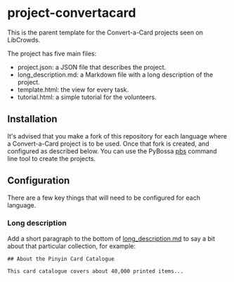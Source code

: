 # project-convertacard

This is the parent template for the Convert-a-Card projects seen on LibCrowds.

The project has five main files:

- project.json: a JSON file that describes the project.
- long_description.md: a Markdown file with a long description of the project.
- template.html: the view for every task.
- tutorial.html: a simple tutorial for the volunteers.


## Installation

It's advised that you make a fork of this repository for each language where a
Convert-a-Card project is to be used. Once that fork is created, and configured
as described below. You can use the PyBossa [pbs](https://github.com/PyBossa/pbs)
command line tool to create the projects.


## Configuration

There are a few key things that will need to be configured for each language.

### Long description

Add a short paragraph to the bottom of [long_description.md](long_description.md) to say a
bit about that particular collection, for example:

```
## About the Pinyin Card Catalogue

This card catalogue covers about 40,000 printed items...
```
